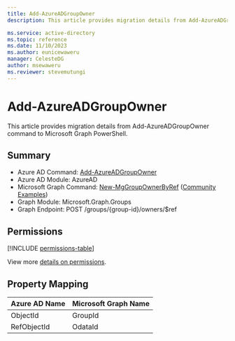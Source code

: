 ```yaml
---
title: Add-AzureADGroupOwner
description: This article provides migration details from Add-AzureADGroupOwner command to Microsoft Graph PowerShell.

ms.service: active-directory
ms.topic: reference
ms.date: 11/10/2023
ms.author: eunicewaweru
manager: CelesteDG
author: msewaweru
ms.reviewer: stevemutungi
---
```


# Add-AzureADGroupOwner

This article provides migration details from Add-AzureADGroupOwner command to Microsoft Graph PowerShell.

## Summary

+ Azure AD Command: [Add-AzureADGroupOwner](/powershell/module/azuread/add-azureadgroupowner)
+ Azure AD Module: AzureAD
+ Microsoft Graph Command: [New-MgGroupOwnerByRef](/powershell/module/microsoft.graph.groups/new-mggroupownerbyref) ([Community Examples](https://github.com/orgs/msgraph/discussions?discussions_q=New-MgGroupOwnerByRef))
+ Graph Module: Microsoft.Graph.Groups
+ Graph Endpoint: POST /groups/{group-id}/owners/$ref

## Permissions

[!INCLUDE [permissions-table](~/graphref/api-reference/v1.0/includes/permissions/group-post-owners-permissions.md)]

View more [details on permissions](/graph/api/group-post-owners#permissions).

## Property Mapping

|Azure AD Name|Microsoft Graph Name|
|---|---|
|ObjectId|GroupId|
|RefObjectId|OdataId|